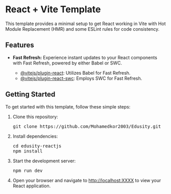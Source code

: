 <!DOCTYPE html>
<html lang="en">
<head>
<meta charset="UTF-8">
<meta name="viewport" content="width=device-width, initial-scale=1.0">

</head>
<body>

<h1>React + Vite Template</h1>

<p>This template provides a minimal setup to get React working in Vite with Hot Module Replacement (HMR) and some ESLint rules for code consistency.</p>

<h2>Features</h2>

<ul>
    <li><strong>Fast Refresh:</strong> Experience instant updates to your React components with Fast Refresh, powered by either Babel or SWC.</li>
    <ul>
        <li><a href="https://github.com/vitejs/vite-plugin-react/blob/main/packages/plugin-react/README.md">@vitejs/plugin-react</a>: Utilizes Babel for Fast Refresh.</li>
        <li><a href="https://github.com/vitejs/vite-plugin-react-swc">@vitejs/plugin-react-swc</a>: Employs SWC for Fast Refresh.</li>
    </ul>
</ul>

<h2>Getting Started</h2>

<p>To get started with this template, follow these simple steps:</p>

<ol>
    <li>Clone this repository:</li>
    <pre>git clone https://github.com/Mohamedkor2003/Edusity.git</pre>
    <li>Install dependencies:</li>
    <pre>cd edusity-reactjs<br>npm install</pre>
    <li>Start the development server:</li>
    <pre>npm run dev</pre>
    <li>Open your browser and navigate to <a href="http://localhost:XXXX">http://localhost:XXXX</a> to view your React application.</li>
</ol>


</body>
</html>
